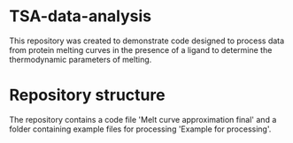 # TSA-data-analysis
This repository was created to demonstrate code designed to process data from protein melting curves in the presence of a ligand to determine the thermodynamic parameters of melting. 
# Repository structure
The repository contains a code file 'Melt curve approximation final' and a folder containing example files for processing 'Example for processing'.
